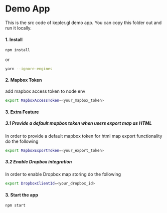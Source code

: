 # Demo App

This is the src code of kepler.gl demo app. You can copy this folder out and run it locally.

#### 1. Install

```sh
npm install
```

or

```sh
yarn --ignore-engines
```


#### 2. Mapbox Token
add mapbox access token to node env

```sh
export MapboxAccessToken=<your_mapbox_token>
```

#### 3. Extra Feature
##### 3.1 Provide a default mapbox token when users export map as HTML 

In order to provide a default mapbox token for html map export functionality do the following

```sh
export MapboxExportToken=<your_export_token>
```

##### 3.2 Enable Dropbox integration
In order to enable Dropbox map storing do the following

```sh
export DropboxClientId=<your_dropbox_id>
```

#### 3. Start the app

```sh
npm start
```


